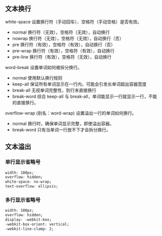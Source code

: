 ## 文本换行

white-space 设置换行符（手动回车）、空格符（手动空格）是否有效。

- normal 换行符（无效），空格符（无效），自动换行
- nowrap 换行符（无效），空格符（无效），自动换行（否）
- pre 换行符（有效），空格符（有效），自动换行（否）
- pre-wrap 换行符（有效），空格符（有效），自动换行
- pre-line 换行符（有效），空格符（无效），自动换行

word-break 设置单词如何被拆分换行。

- normal 使用默认换行规则
- keep-all 保证所有单词显示在一行内，可能会引发长单词超出容器宽度
- break-all 无视单词完整性，到行末直接换行
- break-word 综合 keep-all 与 break-all，单词能显示一行就显示一行，不能的直接换行。

overflow-wrap (别名：word-wrap) 设置溢出一行的单词如何换行。

- normal 换行时，确保单词显示完整，即使溢出容器。
- break-word 只有当单词一行放不下才会拆分换行。

## 文本溢出

### 单行显示省略号

```css
width: 100px;
overflow: hidden;
white-space: no-wrap;
text-overflow: ellipsis;
```

### 多行显示省略号

```css
width: 100px;
overflow: hidden;
display: -webkit-box;
-webkit-box-orient: vertical;
-webkit-line-clamp: 2;
```
